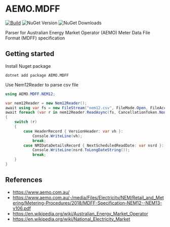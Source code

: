 # AEMO.MDFF

[![Build](https://github.com/ahanoff/aemo-mdff-net/actions/workflows/build.yaml/badge.svg)](https://github.com/ahanoff/aemo-mdff-net/actions/workflows/build.yaml)
![NuGet Version](https://img.shields.io/nuget/vpre/AEMO.MDFF)
![NuGet Downloads](https://img.shields.io/nuget/dt/AEMO.MDFF)

Parser for Australian Energy Market Operator (AEMO) Meter Data File Format (MDFF) specification

## Getting started

Install Nuget package

```shell
dotnet add package AEMO.MDFF
```

Use Nem12Reader to parse csv file

```csharp
using AEMO.MDFF.NEM12;

var nem12Reader = new Nem12Reader();
await using var fs = new FileStream("nem12.csv", FileMode.Open, FileAccess.Read);
await foreach (var r in nem12Reader.ReadAsync(fs, CancellationToken.None))
{
    switch (r)
    {
        case HeaderRecord { VersionHeader: var vh }:
            Console.WriteLine(vh);
            break;
        case NMIDataDetailsRecord { NextScheduledReadDate: var nsrd }:
            Console.WriteLine(nsrd.ToLongDateString());
            break;
    }
}
```

## References

 - https://www.aemo.com.au/
 - https://www.aemo.com.au/-/media/Files/Electricity/NEM/Retail_and_Metering/Metering-Procedures/2018/MDFF-Specification-NEM12--NEM13-v106.pdf
 - https://en.wikipedia.org/wiki/Australian_Energy_Market_Operator
 - https://en.wikipedia.org/wiki/National_Electricity_Market
